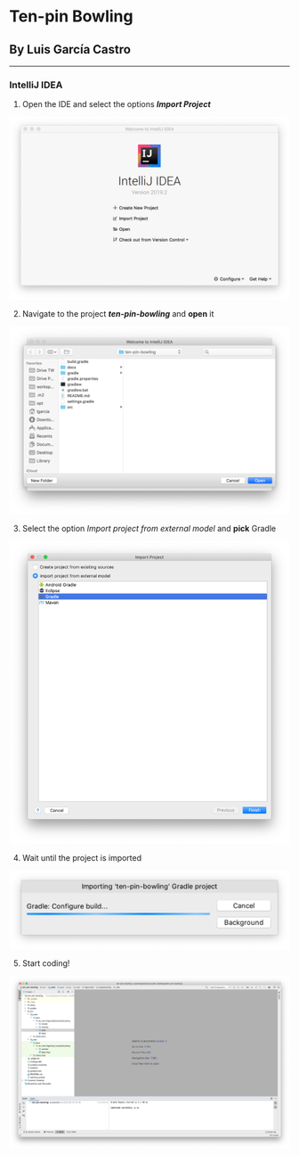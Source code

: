 # Ten-pin Bowling

## By Luis García Castro

---

### IntelliJ IDEA

1. Open the IDE and select the options _**Import Project**_

![IntelliJ Idea](./intellij-idea/1_open.png)

2. Navigate to the project _**ten-pin-bowling**_ and **open** it

![IntelliJ Idea](./intellij-idea/2_select_folder.png)

3. Select the option _Import project from external model_ and **pick** Gradle

![IntelliJ Idea](./intellij-idea/3_select_gradle.png)

4. Wait until the project is imported 

![IntelliJ Idea](./intellij-idea/4_wait.png)

5. Start coding!

![IntelliJ Idea](./intellij-idea/5_use.png)

